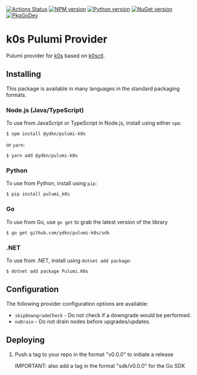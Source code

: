 [![Actions Status](https://github.com/ydkn/pulumi-k0s/workflows/master/badge.svg)](https://github.com/ydkn/pulumi-k0s/actions)
[![NPM version](https://badge.fury.io/js/%40ydkn%2Fpulumi-k0s.svg)](https://www.npmjs.com/package/@ydkn/pulumi-k0s)
[![Python version](https://badge.fury.io/py/pulumi-k0s.svg)](https://pypi.org/project/pulumi-k0s)
[![NuGet version](https://badge.fury.io/nu/pulumi.k0s.svg)](https://badge.fury.io/nu/pulumi.k0s)
[![PkgGoDev](https://pkg.go.dev/badge/github.com/ydkn/pulumi-k0s/sdk/go)](https://pkg.go.dev/github.com/ydkn/pulumi-k0s/sdk/go)

# k0s Pulumi Provider

Pulumi provider for [k0s](https://k0sproject.io) based on [k0sctl](https://github.com/k0sproject/k0sctl).

## Installing

This package is available in many languages in the standard packaging formats.

### Node.js (Java/TypeScript)

To use from JavaScript or TypeScript in Node.js, install using either `npm`:

    $ npm install @ydkn/pulumi-k0s

or `yarn`:

    $ yarn add @ydkn/pulumi-k0s

### Python

To use from Python, install using `pip`:

    $ pip install pulumi_k0s

### Go

To use from Go, use `go get` to grab the latest version of the library

    $ go get github.com/ydkn/pulumi-k0s/sdk

### .NET

To use from .NET, install using `dotnet add package`:

    $ dotnet add package Pulumi.K0s

## Configuration

The following provider configuration options are available:

- `skipDowngradeCheck` - Do not check if a downgrade would be performed.
- `noDrain` - Do not drain nodes before upgrades/updates.

## Deploying

1. Push a tag to your repo in the format "v0.0.0" to initiate a release

   IMPORTANT: also add a tag in the format "sdk/v0.0.0" for the Go SDK
